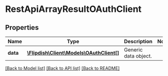 # RestApiArrayResultOAuthClient

## Properties
Name | Type | Description | Notes
------------ | ------------- | ------------- | -------------
**data** | [**\Flipdish\Client\Models\OAuthClient[]**](OAuthClient.md) | Generic data object. | 

[[Back to Model list]](../README.md#documentation-for-models) [[Back to API list]](../README.md#documentation-for-api-endpoints) [[Back to README]](../README.md)


